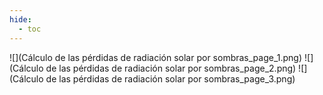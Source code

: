```yaml
---
hide:
  - toc
---
```

![](Cálculo de las pérdidas de radiación solar por sombras_page_1.png)
![](Cálculo de las pérdidas de radiación solar por sombras_page_2.png)
![](Cálculo de las pérdidas de radiación solar por sombras_page_3.png)


<style> 
body { 
  background-image: url('https://github.com/asolear/assets/blob/master/imgs/fondo3.jpg?raw=true'); 
  background-repeat: no-repeat; 
  background-attachment: fixed; /* background-size: cover; */ 
  background-size: 100% 100%;
   } 
</style> 

        